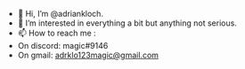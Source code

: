 - 👋 Hi, I’m @adriankloch.
- 👀 I’m interested in everything a bit but anything not serious.
- 📫 How to reach me :
- On discord: magic#9146
- On gmail: adrklo123magic@gmail.com

<!---
adriankloch/adriankloch is a ✨ special ✨ repository because its `README.md` (this file) appears on your GitHub profile.
You can click the Preview link to take a look at your changes.
--->
